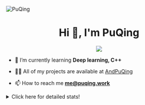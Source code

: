 ![PuQing](https://user-images.githubusercontent.com/27223114/171565019-9a56fae6-b08b-421f-99db-7e830da42371.png)

<h1 align="center">Hi 👋, I'm PuQing</h1>

<p align="center">
  <img src="https://github-widgetbox.vercel.app/api/profile?username=AndPuQing&data=followers,repositories,stars,commits"/>
</p>

- 🌱 I’m currently learning **Deep learning, C++**

- 👨‍💻 All of my projects are available at [AndPuQing](https://github.com/AndPuQing)

- 📫 How to reach me **me@puqing.work**

<details>
<summary>Click here for detailed stats!</summary>

<!--START_SECTION:waka-->
**I'm a Night 🦉** 

```text
🌞 Morning    37 commits     ██░░░░░░░░░░░░░░░░░░░░░░░   10.22% 
🌆 Daytime    132 commits    █████████░░░░░░░░░░░░░░░░   36.46% 
🌃 Evening    122 commits    ████████░░░░░░░░░░░░░░░░░   33.7% 
🌙 Night      71 commits     █████░░░░░░░░░░░░░░░░░░░░   19.61%

```


📊 **This Week I Spent My Time On** 

```text
💬 Programming Languages: 
Jupyter Notebook         17 hrs 43 mins      ████████████████░░░░░░░░░   66.73% 
Python                   6 hrs 23 mins       ██████░░░░░░░░░░░░░░░░░░░   24.09% 
Markdown                 1 hr 21 mins        █░░░░░░░░░░░░░░░░░░░░░░░░   5.11% 
Other                    20 mins             ░░░░░░░░░░░░░░░░░░░░░░░░░   1.28% 
Java                     15 mins             ░░░░░░░░░░░░░░░░░░░░░░░░░   1.0%

🔥 Editors: 
VS Code                  26 hrs 5 mins       ████████████████████████░   98.23% 
IntelliJ                 28 mins             ░░░░░░░░░░░░░░░░░░░░░░░░░   1.77%

💻 Operating System: 
Mac                      14 hrs 27 mins      █████████████░░░░░░░░░░░░   54.42% 
Linux                    11 hrs 24 mins      ██████████░░░░░░░░░░░░░░░   42.99% 
Windows                  41 mins             ░░░░░░░░░░░░░░░░░░░░░░░░░   2.59%

```


<!--END_SECTION:waka-->
</details>
